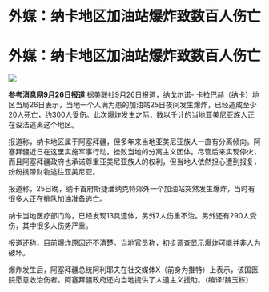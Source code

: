 # 外媒：纳卡地区加油站爆炸致数百人伤亡

# 外媒：纳卡地区加油站爆炸致数百人伤亡

![](https://inews.gtimg.com/om_bt/OGpAr68-U3F5Jlx6G6j78lecW49HmX91OtnxiSuhoGv80AA/1000)

**参考消息网9月26日报道** 据美联社9月26日报道，纳戈尔诺-
卡拉巴赫（纳卡）地区当局26日表示，当地一个人满为患的加油站25日夜间发生爆炸，已经造成至少20人死亡，约300人受伤。此次爆炸发生之际，数以千计的当地亚美尼亚族人正在设法逃离这个地区。

报道称，纳卡地区属于阿塞拜疆，但多年来当地亚美尼亚族人一直有分离倾向。阿塞拜疆近日在这里实施军事行动，挫败当地的分离主义团体。尽管后来实现停火，而且阿塞拜疆政府也承诺尊重亚美尼亚族人的权利，但当地人依然担心遭到报复，纷纷携带财物逃往亚美尼亚。

报道称，25日晚，纳卡首府斯捷潘纳克特郊外一个加油站突然发生爆炸，当时有很多人正在排队加油准备逃亡。

纳卡当地医疗部门称，已经发现13具遗体，另外7人伤重不治。另外还有290人受伤，其中很多人伤势严重。

报道还称，目前爆炸原因还不清楚。当地官员称，初步调查显示爆炸可能并非人为破坏。

爆炸发生后，阿塞拜疆总统阿利耶夫在社交媒体X（前身为推特）上表示，该国医院愿意收治伤者。阿塞拜疆政府还向当地提供了人道主义援助。（编译/魏玉栋）

